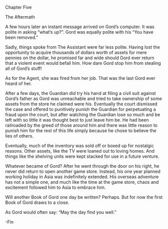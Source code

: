 
 

 

 

 

 

 

 

 

 

 


















Chapter Five


The Aftermath

A few hours later an instant message arrived on Gord’s computer.  It was polite in asking “what’s up?”.  Gord was equally polite with his “You have been removed.”

Sadly, things spoke from The Assistant were far less polite. Having lost the opportunity to acquire thousands of dollars worth of assets for mere pennies on the dollar, he promised far and wide should Gord ever return that a violent event would befall him.  How dare Gord stop him from stealing all of Gord’s stuff!

As for the Agent, she was fired from her job.  That was the last Gord ever heard of her.

After a few days, the Guardian did try his hand at filing a civil suit against Gord’s father as Gord was unreachable and tried to take ownership of some assets from the store he claimed were his.  Eventually the court dismissed the case and offered to punitively punish the Guardian for perpetuating a fraud upon the court, but after watching the Guardian lose so much and be left with so little it was thought best to just leave him be.  He had been railroaded by the greed of those around him and there was little reason to punish him for the rest of this life simply because he chose to believe the lies of others.

Eventually, much of the inventory was sold off or boxed up for nostalgic reasons.  Other assets, like the TV were loaned out to loving homes.  And things like the shelving units were kept stacked for use in a future venture.

Whatever became of Gord?  After he went through the door on his right, he never did return to open another game store.  Instead, his one year planned working holiday in Asia was indefinitely extended.  His overseas adventure has not a simple one, and much like the time at the game store, chaos and excitement followed him to Asia to embrace him.

Will another Book of Gord one day be written?  Perhaps.  But for now the first Book of Gord draws to a close. 

As Gord would often say: “May the day find you well.”

-Fin


 

 

    

 
 